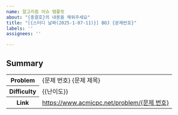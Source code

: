 ```yaml
---
name: 알고리즘 이슈 템플릿
about: "{중괄호}의 내용을 채워주세요"
title: "[{스터디 날짜(2025-1-07-11)}] BOJ {문제번호}"
labels: ''
assignees: ''

---
```


## Summary
<table>
  <tr>
    <th>Problem</th>
    <td>{문제 번호} {문제 제목}</td>
  </tr>
  <tr>
    <th>Difficulty</th>
    <td>{{난이도}}</td>
  </tr>
  <tr>
    <th>Link</th>
    <td><a href='https://www.acmicpc.net/problem/{문제 번호}' target='_blank' >https://www.acmicpc.net/problem/{문제 번호}</a>
    </td>
  </tr>
</table>
